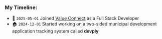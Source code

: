 ### My Timeline: 
- 🌱 ```2025-05-01``` Joined [Value Connect](https://www.valueconnect.ca/) as a Full Stack Developer
- 🏠 ```2024-12-01``` Started working on a two-sided municipal development application tracking system called **devply**

